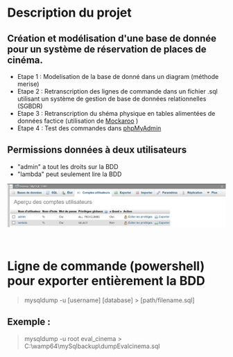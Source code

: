 # Description du projet
## Création et modélisation d'une base de donnée pour un système de réservation de places de cinéma.

- Etape 1 : Modelisation de la base de donné dans un diagram (méthode merise)
- Etape 2 : Retranscription des lignes de commande dans un fichier .sql utilisant un système de gestion de base de données relationnelles (SGBDR)
- Etape 3 : Retranscription du shéma physique en tables alimentées de données factice (utilisation de [Mockaroo](https://www.mockaroo.com/) )
- Etape 4 : Test des commandes dans [phpMyAdmin](https://www.phpmyadmin.net/)

## Permissions données à deux utilisateurs 
- "admin" a tout les droits sur la BDD
- "lambda" peut seulement lire la BDD

![alt text](/imgREADME/utilisateurs.PNG)

&nbsp;

# Ligne de commande (powershell) pour exporter entièrement la BDD

> mysqldump -u [username] [database] > [path/filename.sql] 


## Exemple :
>mysqldump -u root eval_cinema > C:\wamp64\mySqlbackup\dumpEvalcinema.sql

